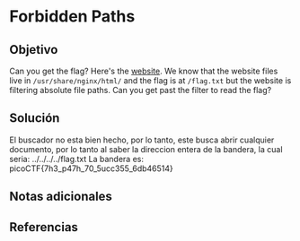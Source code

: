 # Forbidden Paths 

## Objetivo
Can you get the flag? Here's the [website](http://saturn.picoctf.net:58179/). We know that the website files live in `/usr/share/nginx/html/` and the flag is at `/flag.txt` but the website is filtering absolute file paths. Can you get past the filter to read the flag?

## Solución
El buscador no esta bien hecho, por lo tanto, este busca abrir cualquier documento, por lo tanto al saber la direccion entera de la bandera, la cual seria: ../../../../flag.txt
La bandera es: picoCTF{7h3_p47h_70_5ucc355_6db46514}

## Notas adicionales




## Referencias